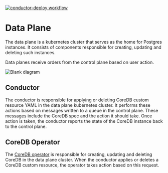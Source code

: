 [![conductor-deploy workflow](https://github.com/CoreDB-io/data-plane/actions/workflows/conductor-deploy.yml/badge.svg?branch=main)](https://github.com/CoreDB-io/data-plane/actions/workflows/conductor-deploy.yml)
# Data Plane
The data plane is a kubernetes cluster that serves as the home for Postgres instances. It consists of components responsible for creating, updating and deleting such instances.

Data planes receive orders from the control plane based on user action. 

![Blank diagram](https://user-images.githubusercontent.com/8935584/224689223-d263d812-e021-4ef4-8239-e0397284cab7.svg)


## Conductor

The conductor is responsible for applying or deleting CoreDB custom resource YAML in the data plane kubernetes cluster.
It performs these actions based on messages written to a queue in the control plane. These messages include the CoreDB spec and the action it should take. Once action is taken, the conductor reports the state of the CoreDB instance back to the control plane.


## CoreDB Operator

The [CoreDB operator](https://github.com/CoreDB-io/coredb/tree/main/coredb-operator) is responsible for creating, updating and deleting CoreDB in the data plane cluster. When the conductor applies or deletes a CoreDB custom resource, the operator takes action based on this request.
